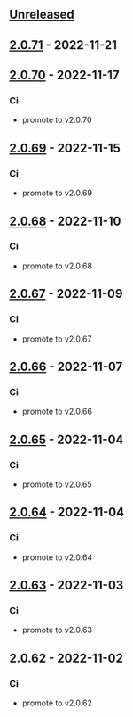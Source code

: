 <a name="unreleased"></a>
## [Unreleased]


<a name="2.0.71"></a>
## [2.0.71] - 2022-11-21

<a name="2.0.70"></a>
## [2.0.70] - 2022-11-17
### Ci
- promote to v2.0.70


<a name="2.0.69"></a>
## [2.0.69] - 2022-11-15
### Ci
- promote to v2.0.69


<a name="2.0.68"></a>
## [2.0.68] - 2022-11-10
### Ci
- promote to v2.0.68


<a name="2.0.67"></a>
## [2.0.67] - 2022-11-09
### Ci
- promote to v2.0.67


<a name="2.0.66"></a>
## [2.0.66] - 2022-11-07
### Ci
- promote to v2.0.66


<a name="2.0.65"></a>
## [2.0.65] - 2022-11-04
### Ci
- promote to v2.0.65


<a name="2.0.64"></a>
## [2.0.64] - 2022-11-04
### Ci
- promote to v2.0.64


<a name="2.0.63"></a>
## [2.0.63] - 2022-11-03
### Ci
- promote to v2.0.63


<a name="2.0.62"></a>
## 2.0.62 - 2022-11-02
### Ci
- promote to v2.0.62


[Unreleased]: https://gitlab.industrysoftware.automation.siemens.com/caas-ops/fleet/aws-usea1-qa-qa/compare/2.0.71...HEAD
[2.0.71]: https://gitlab.industrysoftware.automation.siemens.com/caas-ops/fleet/aws-usea1-qa-qa/compare/2.0.70...2.0.71
[2.0.70]: https://gitlab.industrysoftware.automation.siemens.com/caas-ops/fleet/aws-usea1-qa-qa/compare/2.0.69...2.0.70
[2.0.69]: https://gitlab.industrysoftware.automation.siemens.com/caas-ops/fleet/aws-usea1-qa-qa/compare/2.0.68...2.0.69
[2.0.68]: https://gitlab.industrysoftware.automation.siemens.com/caas-ops/fleet/aws-usea1-qa-qa/compare/2.0.67...2.0.68
[2.0.67]: https://gitlab.industrysoftware.automation.siemens.com/caas-ops/fleet/aws-usea1-qa-qa/compare/2.0.66...2.0.67
[2.0.66]: https://gitlab.industrysoftware.automation.siemens.com/caas-ops/fleet/aws-usea1-qa-qa/compare/2.0.65...2.0.66
[2.0.65]: https://gitlab.industrysoftware.automation.siemens.com/caas-ops/fleet/aws-usea1-qa-qa/compare/2.0.64...2.0.65
[2.0.64]: https://gitlab.industrysoftware.automation.siemens.com/caas-ops/fleet/aws-usea1-qa-qa/compare/2.0.63...2.0.64
[2.0.63]: https://gitlab.industrysoftware.automation.siemens.com/caas-ops/fleet/aws-usea1-qa-qa/compare/2.0.62...2.0.63
